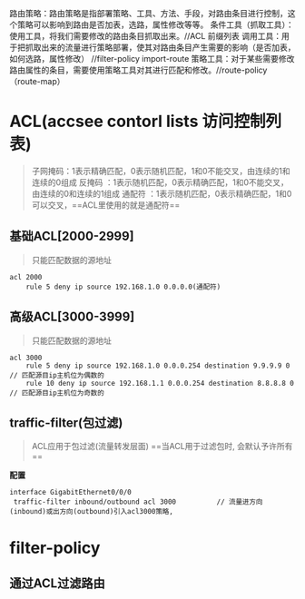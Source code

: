 路由策略：路由策略是指部署策略、工具、方法、手段，对路由条目进行控制，这个策略可以影响到路由是否加表，选路，属性修改等等。
	条件工具（抓取工具）：使用工具，将我们需要修改的路由条目抓取出来。//ACL 前缀列表
   调用工具：用于把抓取出来的流量进行策略部署，使其对路由条目产生需要的影响（是否加表，如何选路，属性修改） //filter-policy import-route
   策略工具：对于某些需要修改路由属性的条目，需要使用策略工具对其进行匹配和修改。//route-policy（route-map）

# ACL(accsee contorl lists 访问控制列表)

>子网掩码：1表示精确匹配，0表示随机匹配，1和0不能交叉，由连续的1和连续的0组成
>反掩码  ：1表示随机匹配，0表示精确匹配，1和0不能交叉，由连续的0和连续的1组成
>通配符  ：1表示随机匹配，0表示精确匹配，1和0可以交叉，==ACL里使用的就是通配符==

## 基础ACL[2000-2999]

>只能匹配数据的源地址

```
acl 2000
	rule 5 deny ip source 192.168.1.0 0.0.0.0(通配符)
```

## 高级ACL[3000-3999]

>只能匹配数据的源地址 

```
acl 3000
	rule 5 deny ip source 192.168.1.0 0.0.0.254 destination 9.9.9.9 0      // 匹配源目ip主机位为偶数的
	rule 10 deny ip source 192.168.1.1 0.0.0.254 destination 8.8.8.8 0     // 匹配源目ip主机位为奇数的
```

## traffic-filter(包过滤)

>ACL应用于包过滤(流量转发层面)
>==当ACL用于过滤包时, 会默认予许所有==

**配置**
```
interface GigabitEthernet0/0/0              
 traffic-filter inbound/outbound acl 3000          // 流量进方向(inbound)或出方向(outbound)引入acl3000策略,
```

# filter-policy



## 通过ACL过滤路由



